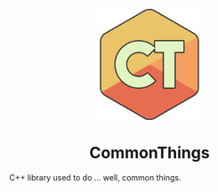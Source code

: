 <p align="center">
    <img src="CommonThings.png" width="200" />
    <h1 align="center">CommonThings</h1>
</p>

C++ library used to do ... well, common things.
